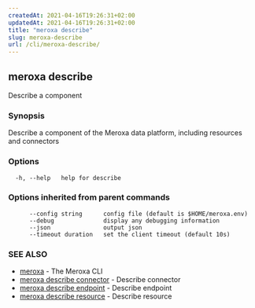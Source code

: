 ```yaml
---
createdAt: 2021-04-16T19:26:31+02:00
updatedAt: 2021-04-16T19:26:31+02:00
title: "meroxa describe"
slug: meroxa-describe
url: /cli/meroxa-describe/
---
```

## meroxa describe

Describe a component

### Synopsis

Describe a component of the Meroxa data platform, including resources and connectors

### Options

```
  -h, --help   help for describe
```

### Options inherited from parent commands

```
      --config string      config file (default is $HOME/meroxa.env)
      --debug              display any debugging information
      --json               output json
      --timeout duration   set the client timeout (default 10s)
```

### SEE ALSO

* [meroxa](/cli/meroxa/)	 - The Meroxa CLI
* [meroxa describe connector](/cli/meroxa-describe-connector/)	 - Describe connector
* [meroxa describe endpoint](/cli/meroxa-describe-endpoint/)	 - Describe endpoint
* [meroxa describe resource](/cli/meroxa-describe-resource/)	 - Describe resource

